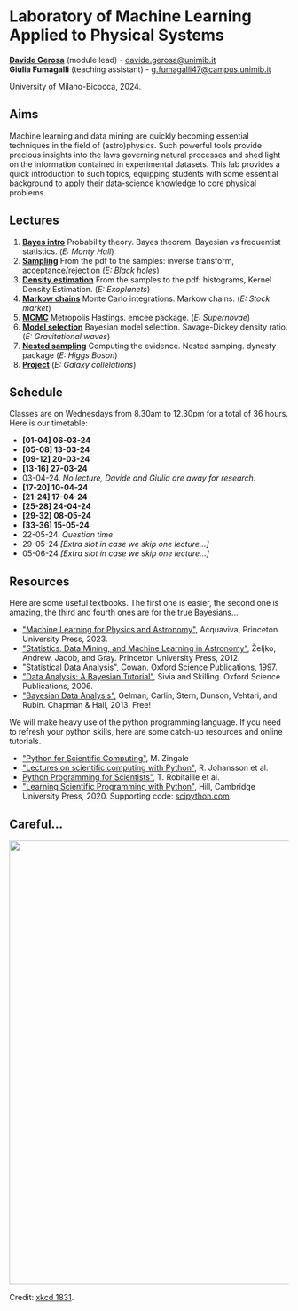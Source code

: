 # Laboratory of Machine Learning Applied to Physical Systems
**[Davide Gerosa](https://davidegerosa.com/)** (module lead) - davide.gerosa@unimib.it  
**Giulia Fumagalli** (teaching assistant) - g.fumagalli47@campus.unimib.it 

University of Milano-Bicocca, 2024.

## Aims

Machine learning and data mining are quickly becoming essential techniques in the field of (astro)physics. Such powerful tools provide precious insights into the laws governing natural processes and shed light on the information contained in experimental datasets. This lab provides a quick introduction to such topics, equipping students with some essential background to apply their data-science knowledge to core physical problems.

## Lectures

1. **[Bayes intro](lectures/L01_bayesintro.ipynb)** Probability theory. Bayes theorem. Bayesian vs frequentist statistics. (*E: Monty Hall*)
2. **[Sampling](lectures/L02_sampling.ipynb)** From the pdf to the samples: inverse transform, acceptance/rejection (*E: Black holes*)
3. **[Density estimation](lectures/L03_densityestimation.ipynb)** From the samples to the pdf: histograms, Kernel Density Estimation. (*E: Exoplanets*)
4. **[Markow chains](lectures/L03_MarkovChains.ipynb)** Monte Carlo integrations. Markow chains. (*E: Stock market*)
5. **[MCMC](lectures/L03_MCMC.ipynb)** Metropolis Hastings. emcee package. (*E: Supernovae*)
6. **[Model selection](lectures/L06_modelselection.ipynb)** Bayesian model selection. Savage-Dickey density ratio. (*E: Gravitational waves*)
7. **[Nested sampling](lectures/L05_nestedsampling.ipynb)** Computing the evidence. Nested samping. dynesty package (*E: Higgs Boson*)
8. **[Project](lectures/L07_project.ipynb)** (*E: Galaxy collelations*)


## Schedule

Classes are on Wednesdays from 8.30am to 12.30pm for a total of 36 hours. Here is our timetable:

- **[01-04] 06-03-24**
- **[05-08] 13-03-24**
- **[09-12] 20-03-24**
- **[13-16] 27-03-24**
- 03-04-24. *No lecture, Davide and Giulia are away for research.*
- **[17-20] 10-04-24**
- **[21-24] 17-04-24**
- **[25-28] 24-04-24**
- **[29-32] 08-05-24**
- **[33-36] 15-05-24**
- 22-05-24. *Question time*
- 29-05-24 *[Extra slot in case we skip one lecture...]*
- 05-06-24 *[Extra slot in case we skip one lecture...]*

## Resources

Here are some useful textbooks. The first one is easier, the second one is amazing, the third and fourth ones are for the true Bayesians...

 - ["Machine Learning for Physics and Astronomy"](https://press.princeton.edu/books/paperback/9780691206417/machine-learning-for-physics-and-astronomy), Acquaviva, Princeton University Press, 2023.
- ["Statistics, Data Mining, and Machine Learning in Astronomy"](https://press.princeton.edu/books/hardcover/9780691198309/statistics-data-mining-and-machine-learning-in-astronomy), Željko, Andrew, Jacob, and Gray. Princeton University Press, 2012.
- ["Statistical Data Analysis"](https://global.oup.com/academic/product/statistical-data-analysis-9780198501558?cc=fr&lang=en&), Cowan. Oxford Science Publications, 1997.
- ["Data Analysis: A Bayesian Tutorial"](https://global.oup.com/academic/product/data-analysis-9780198568322?cc=fr&lang=en&), Sivia and Skilling. Oxford Science Publications, 2006.
- ["Bayesian Data Analysis",](http://www.stat.columbia.edu/~gelman/book/) Gelman, Carlin, Stern, Dunson, Vehtari, and Rubin. Chapman & Hall, 2013. Free!

We will make heavy use of the python programming language. If you need to refresh your python skills, here are some catch-up resources and online tutorials. 

- ["Python for Scientific Computing"](https://sbu-python-class.github.io/python-science/Introduction.html), M. Zingale
- ["Lectures on scientific computing with Python"](https://github.com/jrjohansson/scientific-python-lectures), R. Johansson et al.  
- [Python Programming for Scientists"](https://astrofrog.github.io/py4sci/), T. Robitaille et al.
- ["Learning Scientific Programming with Python"](https://www.cambridge.org/core/books/learning-scientific-programming-with-python/3D264483BC7B380A3059B3861C661237), Hill, Cambridge University Press, 2020. Supporting code: [scipython.com](https://scipython.com/).



## Careful...

<p align="center">
  <img src="https://imgs.xkcd.com/comics/here_to_help_2x.png" width="800" />
</p>

Credit: [xkcd 1831](https://xkcd.com/1831/).
